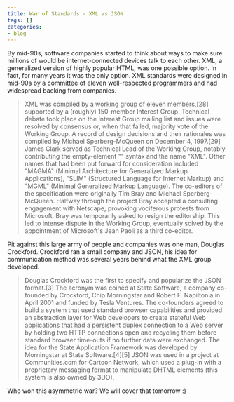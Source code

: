 ```yaml
---
title: War of Standards - XML vs JSON
tags: []
categories:
- blog
---
```

By mid-90s, software companies started to think about ways to make sure
millions of would be internet-connected devices talk to each other. XML, a
generalized version of highly popular HTML, was one possible option. In fact,
for many years it was the only option. XML standards were designed in mid-90s
by a committee of eleven well-respected programmers and had widespread backing
from companies.
<!--more-->

> XML was compiled by a working group of eleven members,[28] supported by a
(roughly) 150-member Interest Group. Technical debate took place on the
Interest Group mailing list and issues were resolved by consensus or, when
that failed, majority vote of the Working Group. A record of design decisions
and their rationales was compiled by Michael Sperberg-McQueen on December 4,
1997.[29] James Clark served as Technical Lead of the Working Group, notably
contributing the empty-element "" syntax and the name "XML". Other names that
had been put forward for consideration included "MAGMA" (Minimal Architecture
for Generalized Markup Applications), "SLIM" (Structured Language for Internet
Markup) and "MGML" (Minimal Generalized Markup Language). The co-editors of
the specification were originally Tim Bray and Michael Sperberg-McQueen.
Halfway through the project Bray accepted a consulting engagement with
Netscape, provoking vociferous protests from Microsoft. Bray was temporarily
asked to resign the editorship. This led to intense dispute in the Working
Group, eventually solved by the appointment of Microsoft's Jean Paoli as a
third co-editor.

Pit against this large army of people and companies was one man, Douglas
Crockford. Crockford ran a small company and JSON, his idea for communication
method was several years behind what the XML group developed.

> Douglas Crockford was the first to specify and popularize the JSON
format.[3] The acronym was coined at State Software, a company co-founded by
Crockford, Chip Morningstar and Robert F. Napiltonia in April 2001 and funded
by Tesla Ventures. The co-founders agreed to build a system that used standard
browser capabilities and provided an abstraction layer for Web developers to
create stateful Web applications that had a persistent duplex connection to a
Web server by holding two HTTP connections open and recycling them before
standard browser time-outs if no further data were exchanged. The idea for the
State Application Framework was developed by Morningstar at State
Software.[4][5] JSON was used in a project at Communities.com for Cartoon
Network, which used a plug-in with a proprietary messaging format to
manipulate DHTML elements (this system is also owned by 3DO).

Who won this asymmetric war? We will cover that tomorrow :)


